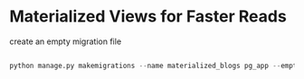 # Materialized Views for Faster Reads

create an empty migration file

```python

python manage.py makemigrations --name materialized_blogs pg_app --empty

```
